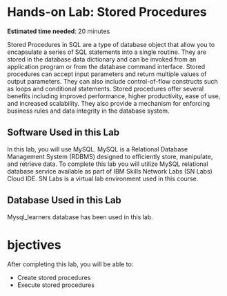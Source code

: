 # Hands-on Lab: Stored Procedures
**Estimated time needed**: 20 minutes

Stored Procedures in SQL are a type of database object that allow you to encapsulate a series of SQL statements into a single routine. They are stored in the database data dictionary and can be invoked from an application program or from the database command interface. Stored procedures can accept input parameters and return multiple values of output parameters. They can also include control-of-flow constructs such as loops and conditional statements. Stored procedures offer several benefits including improved performance, higher productivity, ease of use, and increased scalability. They also provide a mechanism for enforcing business rules and data integrity in the database system.

## Software Used in this Lab
In this lab, you will use MySQL. MySQL is a Relational Database Management System (RDBMS) designed to efficiently store, manipulate, and retrieve data.
To complete this lab you will utilize MySQL relational database service available as part of IBM Skills Network Labs (SN Labs) Cloud IDE. SN Labs is a virtual lab environment used in this course.

## Database Used in this Lab
Mysql_learners database has been used in this lab.

# bjectives
After completing this lab, you will be able to:

- Create stored procedures
- Execute stored procedures
